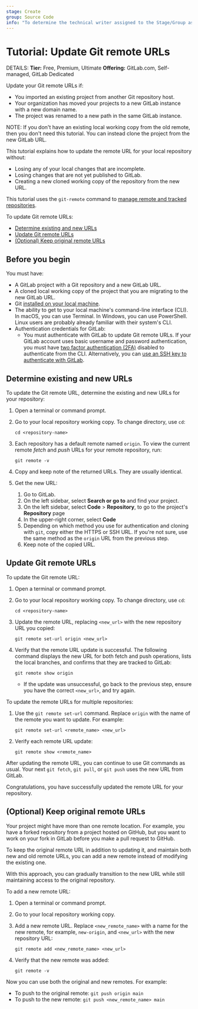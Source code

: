 ```yaml
---
stage: Create
group: Source Code
info: "To determine the technical writer assigned to the Stage/Group associated with this page, see https://handbook.gitlab.com/handbook/product/ux/technical-writing/#assignments"
---
```


# Tutorial: Update Git remote URLs

DETAILS:
**Tier:** Free, Premium, Ultimate
**Offering:** GitLab.com, Self-managed, GitLab Dedicated

Update your Git remote URLs if:

- You imported an existing project from another Git repository host.
- Your organization has moved your projects to a new GitLab instance with a new domain name.
- The project was renamed to a new path in the same GitLab instance.

NOTE:
If you don't have an existing local working copy from the old remote, then you don't need this tutorial.
You can instead clone the project from the new GitLab URL.

This tutorial explains how to update the remote URL for your local repository without:

- Losing any of your local changes that are incomplete.
- Losing changes that are not yet published to GitLab.
- Creating a new cloned working copy of the repository from the new URL.

This tutorial uses the `git-remote` command to
[manage remote and tracked repositories](https://git-scm.com/docs/git-remote).

To update Git remote URLs:

- [Determine existing and new URLs](#determine-existing-and-new-urls)
- [Update Git remote URLs](#update-git-remote-urls)
- [(Optional) Keep original remote URLs](#optional-keep-original-remote-urls)

## Before you begin

You must have:

- A GitLab project with a Git repository and a new GitLab URL.
- A cloned local working copy of the project that you are migrating to the new GitLab URL.
- Git [installed on your local machine](../../topics/git/how_to_install_git/index.md).
- The ability to get to your local machine's command-line interface (CLI). In macOS,
  you can use Terminal. In Windows, you can use PowerShell. Linux users are probably
  already familiar with their system's CLI.
- Authentication credentials for GitLab:
  - You must authenticate with GitLab to update Git remote URLs. If your GitLab account uses
  basic username and password authentication, you must have [two factor authentication (2FA)](../../user/profile/account/two_factor_authentication.md)
  disabled to authenticate from the CLI. Alternatively, you can [use an SSH key to authenticate with GitLab](../../user/ssh.md).

## Determine existing and new URLs

To update the Git remote URL, determine the existing and new URLs for your repository:

1. Open a terminal or command prompt.

1. Go to your local repository working copy. To change directory, use `cd`:

   ```shell
   cd <repository-name>
   ```

1. Each repository has a default remote named `origin`. To view the current remote _fetch_ and _push_ URLs
for your remote repository, run:

   ```shell
   git remote -v
   ```

1. Copy and keep note of the returned URLs. They are usually identical.

1. Get the new URL:
   1. Go to GitLab.
   1. On the left sidebar, select **Search or go to** and find your project.
   1. On the left sidebar, select **Code** > **Repository**, to go to the project's **Repository** page
   1. In the upper-right corner, select **Code**
   1. Depending on which method you use for authentication and cloning with `git`,
   copy either the HTTPS or SSH URL. If you're not sure, use the same method as the `origin` URL from the previous step.
   1. Keep note of the copied URL.

## Update Git remote URLs

To update the Git remote URL:

1. Open a terminal or command prompt.

1. Go to your local repository working copy. To change directory, use `cd`:

   ```shell
   cd <repository-name>
   ```

1. Update the remote URL, replacing `<new_url>` with the new repository URL you copied:

   ```shell
   git remote set-url origin <new_url>
   ```

1. Verify that the remote URL update is successful.
The following command displays the new URL for both fetch and push operations,
lists the local branches, and confirms that they are tracked to GitLab:

   ```shell
   git remote show origin
   ```

   - If the update was unsuccessful, go back to the previous step, ensure you
   have the correct `<new_url>`, and try again.

To update the remote URLs for multiple repositories:

1. Use the `git remote set-url` command. Replace `origin` with the name of the
remote you want to update. For example:

   ```shell
   git remote set-url <remote_name> <new_url>
   ```

1. Verify each remote URL update:

   ```shell
   git remote show <remote_name>
   ```

After updating the remote URL, you can continue to use Git commands as usual.
Your next `git fetch`, `git pull`, or `git push` uses the new URL from GitLab.

Congratulations, you have successfully updated the remote URL for your repository.

## (Optional) Keep original remote URLs

Your project might have more than one remote location.
For example, you have a forked repository from a project hosted on GitHub,
but you want to work on your fork in GitLab before you make a pull request to GitHub.

To keep the original remote URL in addition to updating it, and maintain both new and old
remote URLs, you can add a new remote instead of modifying the existing one.

With this approach, you can gradually transition to the new URL while still maintaining
access to the original repository.

To add a new remote URL:

1. Open a terminal or command prompt.

1. Go to your local repository working copy.

1. Add a new remote URL. Replace `<new_remote_name>` with a name for the new remote,
for example, `new-origin`, and `<new_url>` with the new repository URL:

   ```shell
   git remote add <new_remote_name> <new_url>
   ```

1. Verify that the new remote was added:

   ```shell
   git remote -v
   ```

Now you can use both the original and new remotes. For example:

- To push to the original remote: `git push origin main`
- To push to the new remote: `git push <new_remote_name> main`
